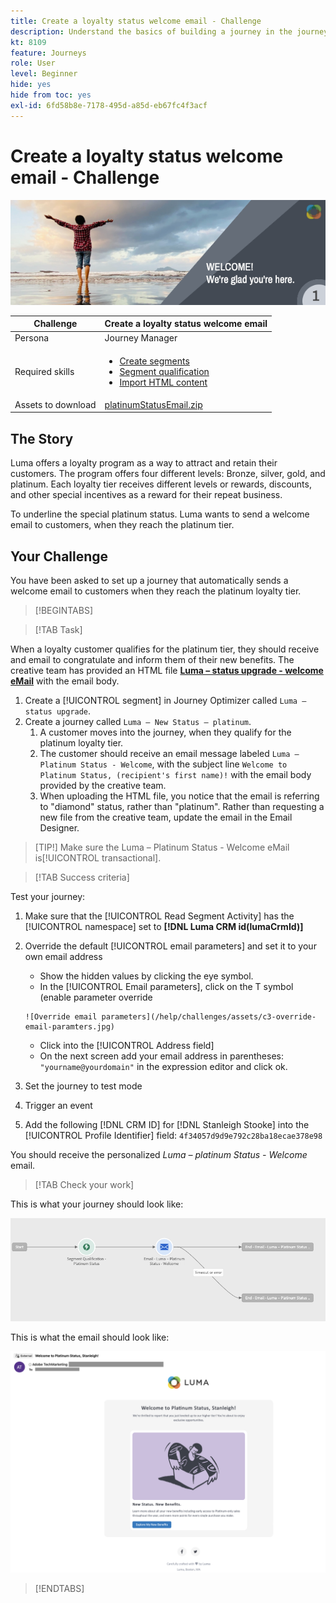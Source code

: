 ```yaml
---
title: Create a loyalty status welcome email - Challenge
description: Understand the basics of building a journey in the journey canvas.
kt: 8109
feature: Journeys
role: User
level: Beginner
hide: yes
hide from toc: yes
exl-id: 6fd58b8e-7178-495d-a85d-eb67fc4f3acf
---
```

# Create a loyalty status welcome email - Challenge

![Loyalty status welcome email - Challenge Banner](/help/challenges/assets/email-assets/luma-transactional-onboarding-1.png)

|Challenge|Create a loyalty status welcome email|
|---|---|
|Persona|Journey Manager|
|Required skills|<ul><li>[Create segments](https://experienceleague.adobe.com/docs/journey-optimizer-learn/tutorials/profiles-segments-subscriptions/create-segments.html)</li> <li>[Segment qualification](https://experienceleague.adobe.com/docs/journey-optimizer-learn/tutorials/create-journeys/use-case-read-segment-qualification.html)</li><li>[Import HTML content](https://experienceleague.adobe.com/docs/journey-optimizer-learn/tutorials/create-messages/create-emails/import-and-author-html-email-content.html)</li></ul>|
|Assets to download|[platinumStatusEmail.zip](/help/challenges/assets/email-assets/platinumStatusEmail.zip)|

## The Story

Luma offers a loyalty program as a way to attract and retain their customers. The program offers four different levels: Bronze, silver, gold, and platinum. Each loyalty tier receives different levels or rewards, discounts, and other special incentives as a reward for their repeat business.

To underline the special platinum status. Luma wants to send a welcome email to customers, when they reach the platinum tier.

## Your Challenge

You have been asked to set up a journey that automatically sends a welcome email to customers when they reach the platinum loyalty tier.

>[!BEGINTABS]

>[!TAB Task]

When a loyalty customer qualifies for the platinum tier, they should receive and email to congratulate and inform them of their new benefits. The creative team has provided an HTML file **[Luma – status upgrade - welcome eMail](/help/challenges/assets/email-assets/StatusUpgradeEmail.zip)** with the email body.

1.   Create a [!UICONTROL segment] in Journey Optimizer called `Luma – status upgrade`.
2.   Create a journey called `Luma – New Status – platinum`. 
     1. A customer moves into the journey, when they qualify for the platinum loyalty tier. 
     2. The customer should receive an email message labeled `Luma – Platinum Status - Welcome`, with the subject line `Welcome to Platinum Status, (recipient's first name)!` with the email body provided by the creative team.
     3. When uploading the HTML file, you notice that the email is referring to "diamond" status, rather than "platinum". Rather than requesting a new file from the creative team, update the email in the Email Designer.

>[TIP!]
> Make sure the Luma – Platinum Status - Welcome eMail is[!UICONTROL transactional].


>[!TAB Success criteria]

Test your journey: 

1.  Make sure that the [!UICONTROL Read Segment Activity] has the [!UICONTROL namespace] set to **[!DNL Luma CRM id(lumaCrmId)]**
2.  Override the default [!UICONTROL email parameters] and set it to your own email address 
       * Show the hidden values by clicking the eye symbol.
       * In the [!UICONTROL Email parameters], click on the T symbol (enable parameter override

        ![Override email parameters](/help/challenges/assets/c3-override-email-paramters.jpg)
    
       * Click into the [!UICONTROL Address field]
       * On the next screen add your email address in parentheses: `"yourname@yourdomain"` in the expression editor and click ok.
    
3.  Set the journey to test mode 
4.  Trigger an event 
5.  Add the following [!DNL CRM ID] for [!DNL Stanleigh Stooke] into the [!UICONTROL Profile Identifier] field: `4f34057d9d9e792c28ba18ecae378e98`

You should receive the personalized *Luma – platinum Status - Welcome* email. 

>[!TAB Check your work]

This is what your journey should look like: 

![platinum-status-upgrade-journey](/help/challenges/assets/journey-luma-status-upgrade.png)


This is what the email should look like:

![Luma – status upgrade - welcome eMail](/help/challenges/assets/status-upgrade-welcome-email.png)

>[!ENDTABS]
